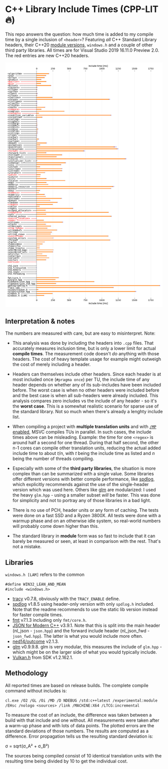# C++ Library Include Times (CPP-LIT :fire:)
This repo answers the question: how much time is added to my compile time by a single inclusion of `<header>`? Featuring *all* C++ Standard Library headers, their C++20 [module versions](https://docs.microsoft.com/en-us/cpp/cpp/modules-cpp?view=vs-2019), `windows.h` and a couple of other third party libraries. All times are for Visual Studio 2019 16.11.0 Preview 2.0. The red entries are new C++20 headers.

![results](lit.png)

## Interpretation & notes
The numbers are measured with care, but are easy to misinterpret. Note:

- This analysis was done by including the headers into `.cpp` files. That accurately measures inclusion time, but is only a lower limit for actual **compile times**. The measurement code doesn't *do* anything with those headers. The cost of heavy template usage for example might outweigh the cost of merely including a header.

- Headers can themselves include other headers. Since each header is at most included once (`#pragma once`) per TU, the include time of any header depends on whether any of its sub-includes have been included before. The worst case is when no other headers were included before and the best case is when all sub-headers were already included. This analysis compares zero includes vs the include of any header - so it's the **worst case**. This is a somewhat realistic scenario for sparse use of the standard library. Not so much when there's already a lenghty include list.

- When compiling a project with **multiple translation units** and with [`/MP` enabled](https://docs.microsoft.com/en-us/cpp/build/reference/mp-build-with-multiple-processes), MSVC compiles TUs in parallel. In such cases, the include times above can be misleading. Example: the time for one `<regex>` is around half a second for one thread. During that half second, the other n-1 cores can compile other translation units, reducing the actual added include time to about *t*/*n*, with *t* being the include time as listed and *n* being the number of threads compiling.

- Especially with some of the **third party libraries**, the situation is more complex than can be summarized with a single value. Some libraries offer different versions with better compile performance, like [spdlog](https://github.com/gabime/spdlog), which explicitly recommends against the use of the single-header version which was used here. Others like [glm](https://github.com/g-truc/glm) are modularized: I used the heavy `glm.hpp` - using a smaller subset *will* be faster. This was done for simplicity and not to portray any of those libraries in a bad light.

- There is no use of PCH, header units or any form of caching. The tests were done on a fast SSD and a Ryzen 3800X. All tests were done with a warmup phase and on an otherwise idle system, so real-world numbers will probably come down higher than this.

- The standard library in **module** form was so fast to include that it can barely be measured or seen, at least in comparison with the rest. That's not a mistake.

## Libraries
`windows.h [LAM]` refers to the common
```
#define WIN32_LEAN_AND_MEAN
#include <windows.h>
```

- [tracy](https://github.com/wolfpld/tracy) v0.7.8, obviously with the `TRACY_ENABLE` define.
- [spdlog](https://github.com/gabime/spdlog) v1.8.5 using header-only version with only `spdlog.h` included. Note that the readme recommends to use the static lib version instead for faster compile times.
- [fmt](https://github.com/fmtlib/fmt) v7.1.3 including only `fmt/core.h`.
- [JSON for Modern C++](https://github.com/nlohmann/json) v3.9.1. Note that this is split into the main header (nl_json - `json.hpp`) and the forward include header (nl_json_fwd - `json_fwd.hpp`). The latter is what you would include more often.
- [ned14/outcome](https://github.com/ned14/outcome) v2.1.3.
- [glm](https://github.com/g-truc/glm) v0.9.9.8. glm is very modular, this measures the include of `glm.hpp` - which might be on the larger side of what you would typically include.
- [Vulkan.h](https://www.lunarg.com/vulkan-sdk/) from SDK v1.2.162.1.

## Methodology
All reported times are based on release builds. The complete compile command without includes is:

```
cl.exe /O2 /GL /Oi /MD /D NDEBUG /std:c++latest /experimental:module /EHsc /nologo <sources> /link /MACHINE:X64 /LTCG:incremental
```

To measure the cost of an include, the difference was taken between a build with that include and one without. All measurements were taken after a warm-up phase and with lots of data points. The plotted errors are the standard deviations of those numbers. The results are computed as a difference. Error propagation tells us the resulting standard deviation is:

σ = sqrt(σ_A² + σ_B²)

The sources being compiled consist of 10 identical translation units with the resulting time being divided by 10 to get the individual cost.
